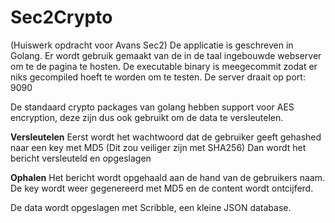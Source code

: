 # Sec2Crypto
(Huiswerk opdracht voor Avans Sec2)
De applicatie is geschreven in Golang. Er wordt gebruik gemaakt van de in de taal ingebouwde webserver om te de pagina te hosten. 
De executable binary is meegecommit zodat er niks gecompiled hoeft te worden om te testen. De server draait op port: 9090

De standaard crypto packages van golang hebben support voor AES encryption, deze zijn dus ook gebruikt om de data te versleutelen.

  <b>Versleutelen</b>
  Eerst wordt het wachtwoord dat de gebruiker geeft gehashed naar een key met MD5 (Dit zou veiliger zijn met SHA256)
  Dan wordt het bericht versleuteld en opgeslagen
  
  <b>Ophalen</b>
  Het bericht wordt opgehaald aan de hand van de gebruikers naam. 
  De key wordt weer gegenereerd met MD5 en de content wordt ontcijferd.
  
De data wordt opgeslagen met Scribble, een kleine JSON database. 
 
